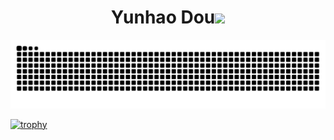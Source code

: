 <h1 align="center">Yunhao Dou<img src="https://media.giphy.com/media/hvRJCLFzcasrR4ia7z/giphy.gif" width="35"></h1>

![](https://raw.githubusercontent.com/YunhaoDou/YunhaoDou/refs/heads/output/github-contribution-grid-snake.svg)

[![trophy](https://github-profile-trophy.vercel.app/?username=YunhaoDou&theme=onedark)](https://github.com/ryo-ma/github-profile-trophy)
